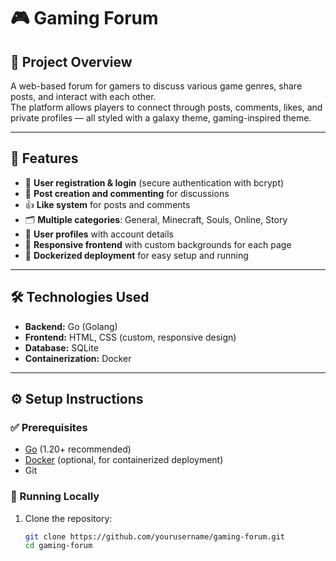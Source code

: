 # 🎮 Gaming Forum

## 📖 Project Overview
A web-based forum for gamers to discuss various game genres, share posts, and interact with each other.  
The platform allows players to connect through posts, comments, likes, and private profiles — all styled with a galaxy theme, gaming-inspired theme.

---

## 🚀 Features
- 👤 **User registration & login** (secure authentication with bcrypt)
- 📝 **Post creation and commenting** for discussions
- 👍 **Like system** for posts and comments
- 🗂️ **Multiple categories**: General, Minecraft, Souls, Online, Story
- 🧑 **User profiles** with account details
- 🌌 **Responsive frontend** with custom backgrounds for each page
- 🐳 **Dockerized deployment** for easy setup and running

---

## 🛠️ Technologies Used
- **Backend:** Go (Golang)
- **Frontend:** HTML, CSS (custom, responsive design)
- **Database:** SQLite
- **Containerization:** Docker

---

## ⚙️ Setup Instructions

### ✅ Prerequisites
- [Go](https://go.dev/dl/) (1.20+ recommended)
- [Docker](https://www.docker.com/) (optional, for containerized deployment)
- Git

### 🔧 Running Locally
1. Clone the repository:
   ```sh
   git clone https://github.com/yourusername/gaming-forum.git
   cd gaming-forum
